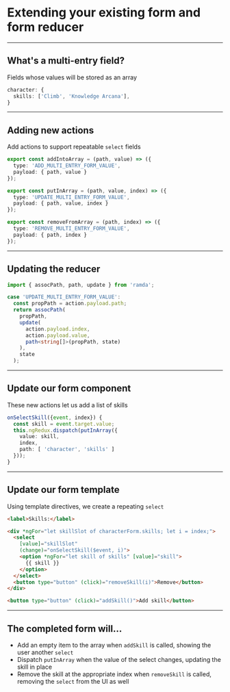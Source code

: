 
# Extending your existing form and form reducer

---

## What's a multi-entry field?
Fields whose values will be stored as an array

```ts
character: {
  skills: ['Climb', 'Knowledge Arcana'],
}
```

---

## Adding new actions
Add actions to support repeatable `select` fields

```ts
export const addIntoArray = (path, value) => ({
  type: 'ADD_MULTI_ENTRY_FORM_VALUE',
  payload: { path, value }
});

export const putInArray = (path, value, index) => ({
  type: 'UPDATE_MULTI_ENTRY_FORM_VALUE',
  payload: { path, value, index }
});

export const removeFromArray = (path, index) => ({
  type: 'REMOVE_MULTI_ENTRY_FORM_VALUE',
  payload: { path, index }
});
```

---

## Updating the reducer

```ts
import { assocPath, path, update } from 'ramda';

case 'UPDATE_MULTI_ENTRY_FORM_VALUE':
  const propPath = action.payload.path;
  return assocPath(
    propPath,
    update(
      action.payload.index, 
      action.payload.value, 
      path<string[]>(propPath, state)
    ),
    state
  );
```

---

## Update our form component
These new actions let us add a list of skills

```ts
onSelectSkill({event, index}) {
  const skill = event.target.value;
  this.ngRedux.dispatch(putInArray({
    value: skill,
    index,
    path: [ 'character', 'skills' ]
  }));
}
```

---

## Update our form template
Using template directives, we create a repeating `select`

```html
<label>Skills:</label>

<div *ngFor="let skillSlot of characterForm.skills; let i = index;">
  <select
    [value]="skillSlot"
    (change)="onSelectSkill($event, i)">
    <option *ngFor="let skill of skills" [value]="skill">
      {{ skill }}
    </option>
  </select>
  <button type="button" (click)="removeSkill(i)">Remove</button>
</div>

<button type="button" (click)="addSkill()">Add skill</button>
```

---

## The completed form will...
- Add an empty item to the array when `addSkill` is called, showing the user another `select`
- Dispatch `putInArray` when the value of the select changes, updating the skill in place
- Remove the skill at the appropriate index when `removeSkill` is called, removing the `select` from the UI as well 

